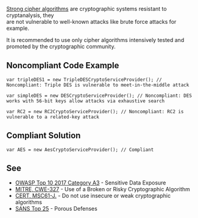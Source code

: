 
[Strong cipher algorithms](https://en.wikipedia.org/wiki/Strong_cryptography) are cryptographic systems resistant to cryptanalysis, they<br>are not vulnerable to well-known attacks like brute force attacks for example.

It is recommended to use only cipher algorithms intensively tested and promoted by the cryptographic community.

## Noncompliant Code Example


    var tripleDES1 = new TripleDESCryptoServiceProvider(); // Noncompliant: Triple DES is vulnerable to meet-in-the-middle attack
    
    var simpleDES = new DESCryptoServiceProvider(); // Noncompliant: DES works with 56-bit keys allow attacks via exhaustive search
    
    var RC2 = new RC2CryptoServiceProvider(); // Noncompliant: RC2 is vulnerable to a related-key attack


## Compliant Solution


    var AES = new AesCryptoServiceProvider(); // Compliant


## See

- [OWASP Top 10 2017 Category A3](https://www.owasp.org/index.php/Top_10-2017_A3-Sensitive_Data_Exposure) - Sensitive Data Exposure<br>
- [MITRE, CWE-327](http://cwe.mitre.org/data/definitions/327.html) - Use of a Broken or Risky Cryptographic Algorithm
- [CERT, MSC61-J.](https://www.securecoding.cert.org/confluence/x/VwAZAg) - Do not use insecure or weak cryptographic algorithms
- [SANS Top 25](https://www.sans.org/top25-software-errors/#cat3) - Porous Defenses

